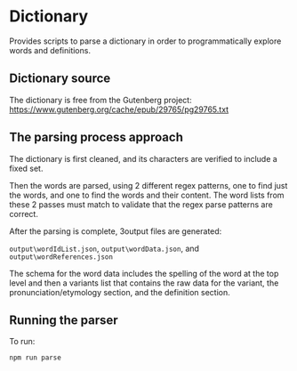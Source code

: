 # Dictionary

Provides scripts to parse a dictionary in order to programmatically explore words and definitions.

## Dictionary source

The dictionary is free from the Gutenberg project: https://www.gutenberg.org/cache/epub/29765/pg29765.txt

## The parsing process approach

The dictionary is first cleaned, and its characters are verified to include a fixed set.

Then the words are parsed, using 2 different regex patterns, one to find just the words, and one to find the words and their content.  The word lists from these 2 passes must match to validate that the regex parse patterns are correct.

After the parsing is complete, 3output files are generated:

`output\wordIdList.json`, `output\wordData.json`, and `output\wordReferences.json`

The schema for the word data includes the spelling of the word at the top level and then a variants list that contains the raw data for the variant, the pronunciation/etymology section, and the definition section. 

## Running the parser

To run:

`npm run parse`
